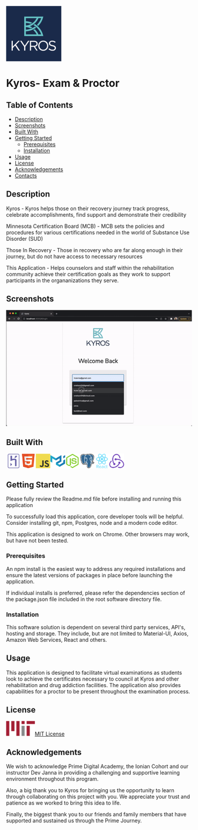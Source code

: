 <img height="150px" src="https://github.com/amandazimms/my-pathway/blob/master/public/Icons/kryrosLogo.png?raw=true" />

<br/>

# Kyros- Exam & Proctor

## Table of Contents

- [Description](#description)
- [Screenshots](#screenshots)
- [Built With](#built-with)
- [Getting Started](#getting-started)
  - [Prerequisites](#prerequisites)
  - [Installation](#installation)
- [Usage](#usage)
- [License](#license)
- [Acknowledgements](#acknowledgements)
- [Contacts](#contacts)

## Description

Kyros - Kyros helps those on their recovery journey track progress, celebrate accomplishments, find support and demonstrate their credibility 

Minnesota Certification Board (MCB) - MCB sets the policies and procedures for various certifications needed in the world of Substance Use Disorder (SUD)

Those In Recovery - Those in recovery who are far along enough in their journey, but do not have access to necessary resources

This Application - Helps counselors and staff within the rehabilitation community achieve their certification goals as they work to support participants in the organanizations they serve. 

## Screenshots

<img src="./public/videos/kyros_app.gif" />

## Built With

<a href="https://www.heroku.com/"><img src="https://raw.githubusercontent.com/devicons/devicon/master/icons/heroku/heroku-original.svg" height="40px" width="40px" /></a><a href="https://developer.mozilla.org/en-US/docs/Web/HTML"><img src="https://raw.githubusercontent.com/devicons/devicon/master/icons/html5/html5-original.svg" height="40px" width="40px" /></a><a href="https://developer.mozilla.org/en-US/docs/Web/JavaScript"><img src="https://raw.githubusercontent.com/devicons/devicon/master/icons/javascript/javascript-original.svg" height="40px" width="40px" /></a><a href="https://material-ui.com/"><img src="https://raw.githubusercontent.com/devicons/devicon/master/icons/materialui/materialui-original.svg" height="40px" width="40px" /></a><a href="https://nodejs.org/en/"><img src="https://raw.githubusercontent.com/devicons/devicon/master/icons/nodejs/nodejs-original.svg" height="40px" width="40px" /></a><a href="https://www.postgresql.org/"><img src="https://raw.githubusercontent.com/devicons/devicon/master/icons/postgresql/postgresql-original.svg" height="40px" width="40px" /></a><a href="https://reactjs.org/"><img src="https://raw.githubusercontent.com/devicons/devicon/master/icons/react/react-original-wordmark.svg" height="40px" width="40px" /></a><a href="https://redux.js.org/"><img src="https://raw.githubusercontent.com/devicons/devicon/master/icons/redux/redux-original.svg" height="40px" width="40px" /></a>

## Getting Started

Please fully review the Readme.md file before installing and running this application

To successfully load this application, core developer tools will be helpful. Consider installing git, npm, Postgres, node and a modern code editor. 

This application is designed to work on Chrome. Other browsers may work, but have not been tested. 

### Prerequisites

An npm install is the easiest way to address any required installations and ensure the latest versions of packages in place before launching the application. 

If individual installs is preferred, please refer the dependencies section of the package.json file included in the root software directory file.

### Installation

This software solution is dependent on several third party services, API's, hosting and storage. They include, but are not limited to Material-UI, Axios, Amazon Web Services, React and others.

## Usage

This application is designed to facilitate virtual examinations as students look to achieve the certificates necessary to council at Kyros and other rehabilitation and drug addiction facilities. The application also provides capabilities for a proctor to be present throughout the examination process. 


## License

<a href="https://choosealicense.com/licenses/mit/"><img src="https://raw.githubusercontent.com/johnturner4004/readme-generator/master/src/components/assets/images/mit.svg" height=40 />MIT License</a>

## Acknowledgements

We wish to acknowledge Prime Digital Academy, the Ionian Cohort and our instructor Dev Janna in providing a challenging and supportive learning environment throughout this program. 

Also, a big thank you to Kyros for bringing us the opportunity to learn through collaborating on this project with you. We appreciate your trust and patience as we worked to bring this idea to life. 

Finally, the biggest thank you to our friends and family members that have supported and sustained us through the Prime Journey. 